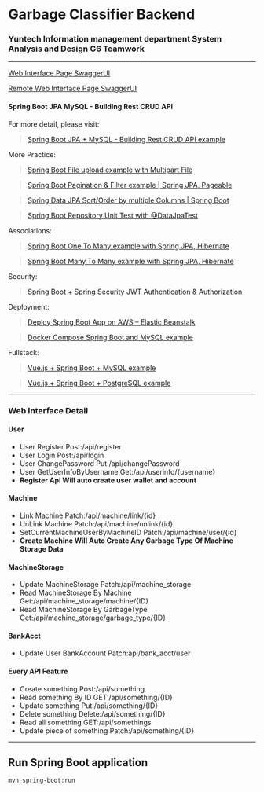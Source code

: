 # Garbage Classifier Backend
### Yuntech Information management department System Analysis and Design G6 Teamwork

----

[Web Interface Page SwaggerUI](http://localhost:8080/swagger-ui/index.html)

[Remote Web Interface Page SwaggerUI](http://140.125.207.230:8080/swagger-ui/index.html)

#### Spring Boot JPA MySQL - Building Rest CRUD API

For more detail, please visit:
> [Spring Boot JPA + MySQL - Building Rest CRUD API example](https://www.bezkoder.com/spring-boot-jpa-crud-rest-api/)

More Practice:
> [Spring Boot File upload example with Multipart File](https://www.bezkoder.com/spring-boot-file-upload/)

> [Spring Boot Pagination & Filter example | Spring JPA, Pageable](https://www.bezkoder.com/spring-boot-pagination-filter-jpa-pageable/)

> [Spring Data JPA Sort/Order by multiple Columns | Spring Boot](https://www.bezkoder.com/spring-data-sort-multiple-columns/)

> [Spring Boot Repository Unit Test with @DataJpaTest](https://www.bezkoder.com/spring-boot-unit-test-jpa-repo-datajpatest/)

Associations:
> [Spring Boot One To Many example with Spring JPA, Hibernate](https://www.bezkoder.com/jpa-one-to-many/)

> [Spring Boot Many To Many example with Spring JPA, Hibernate](https://www.bezkoder.com/jpa-many-to-many/)

Security:
> [Spring Boot + Spring Security JWT Authentication & Authorization](https://www.bezkoder.com/spring-boot-jwt-authentication/)

Deployment:
> [Deploy Spring Boot App on AWS – Elastic Beanstalk](https://bezkoder.com/deploy-spring-boot-aws-eb/)

> [Docker Compose Spring Boot and MySQL example](https://www.bezkoder.com/docker-compose-spring-boot-mysql/)

Fullstack:
> [Vue.js + Spring Boot + MySQL example](https://bezkoder.com/spring-boot-vue-js-mysql/)

> [Vue.js + Spring Boot + PostgreSQL example](https://bezkoder.com/spring-boot-vue-js-postgresql/)

----

### Web Interface Detail
#### User
- User Register Post:/api/register
- User Login Post:/api/login
- User ChangePassword Put:/api/changePassword
- User GetUserInfoByUsername Get:/api/userinfo/{username}
- **Register Api Will auto create user wallet and account**
#### Machine
- Link Machine Patch:/api/machine/link/{id}
- UnLink Machine Patch:/api/machine/unlink/{id}
- SetCurrentMachineUserByMachineID Patch:/api/machine/user/{id}
- **Create Machine Will Auto Create Any Garbage Type Of Machine Storage Data**
#### MachineStorage
- Update MachineStorage Patch:/api/machine_storage
- Read MachineStorage By Machine Get:/api/machine_storage/machine/{ID}
- Read MachineStorage By GarbageType Get:/api/machine_storage/garbage_type/{ID}
#### BankAcct
- Update User BankAccount Patch:api/bank_acct/user
#### Every API Feature
- Create something Post:/api/something
- Read something By ID  GET:/api/something/{ID}
- Update something Put:/api/something/{ID}
- Delete something Delete:/api/something/{ID}
- Read all something GET:/api/somethings
- Update piece of something Patch:/api/something/{ID}

----

## Run Spring Boot application
```
mvn spring-boot:run
```

